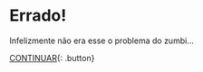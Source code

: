 # Errado!
Infelizmente não era esse o problema do zumbi...

[CONTINUAR](../acoes/acao1.md){: .button}
